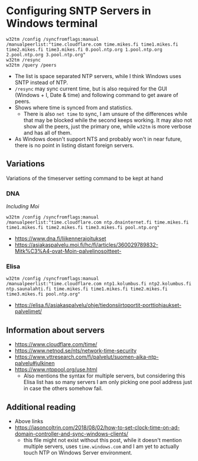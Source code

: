 # Configuring SNTP Servers in Windows terminal

```
w32tm /config /syncfromflags:manual /manualpeerlist:"time.cloudflare.com time.mikes.fi time1.mikes.fi time2.mikes.fi time3.mikes.fi 0.pool.ntp.org 1.pool.ntp.org 2.pool.ntp.org 3.pool.ntp.org"
w32tm /resync
w32tm /query /peers
```

- The list is space separated NTP servers, while I think Windows uses SNTP instead
  of NTP.
- `/resync` may sync current time, but is also required for the GUI
  (Windows + I, Date & time) and following command to get aware of peers.
- Shows where time is synced from and statistics.
  - There is also `net time` to sync, I am unsure of the differences while
    that may be blocked while the second keeps working. It may also not
    show all the peers, just the primary one, while `w32tm` is more verbose
    and has all of them.
- As Windows doesn't support NTS and probably won't in near future, there is
  no point in listing distant foreign servers.

## Variations

Variations of the timeserver setting command to be kept at hand

### DNA

_Including Moi_

```
w32tm /config /syncfromflags:manual /manualpeerlist:"time.cloudflare.com ntp.dnainternet.fi time.mikes.fi time1.mikes.fi time2.mikes.fi time3.mikes.fi pool.ntp.org"
```

- https://www.dna.fi/liikennerajoitukset
- https://asiakaspalvelu.moi.fi/hc/fi/articles/360029789832-Mitk%C3%A4-ovat-Moin-palvelinosoitteet-

### Elisa

```
w32tm /config /syncfromflags:manual /manualpeerlist:"time.cloudflare.com ntp1.kolumbus.fi ntp2.kolumbus.fi ntp.saunalahti.fi time.mikes.fi time1.mikes.fi time2.mikes.fi time3.mikes.fi pool.ntp.org"
```

- https://elisa.fi/asiakaspalvelu/ohje/tiedonsiirtoportit-porttiohjaukset-palvelimet/

## Information about servers

- https://www.cloudflare.com/time/
- https://www.netnod.se/nts/network-time-security
- https://www.vttresearch.com/fi/palvelut/suomen-aika-ntp-palvelu#julkinen
- https://www.ntppool.org/use.html
  - Also mentions the syntax for multiple servers, but considering this Elisa
    list has so many servers I am only picking one pool address just in case
    the others somehow fail.

## Additional reading

- Above links
- https://jasoncoltrin.com/2018/08/02/how-to-set-clock-time-on-ad-domain-controller-and-sync-windows-clients/
  - this file might not exist without this post, while it doesn't mention
    multiple servers, uses `time.windows.com` and I am yet to actually touch
    NTP on Windows Server environment.
